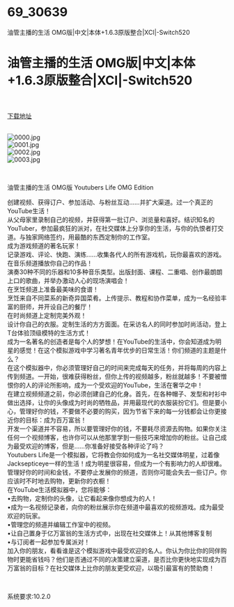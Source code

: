 # 69_30639
油管主播的生活 OMG版|中文|本体+1.6.3原版整合|XCI|-Switch520
# 油管主播的生活 OMG版|中文|本体+1.6.3原版整合|XCI|-Switch520
 <br/></br>
[下载地址](https://www.switch520.cc/article/30639 "下载地址")
<br/></br>

<p><img title="0000.jpg" src="https://www.switch520.cc/muke_img/2022_05_03_25a180b5f219f.jpg" alt="0000.jpg"><br>
<img title="0001.jpg" src="https://www.switch520.cc/muke_img/2022_05_03_595e29287d51d.jpg" alt="0001.jpg"><br>
<img title="0002.jpg" src="https://www.switch520.cc/muke_img/2022_05_03_c17035aa82776.jpg" alt="0002.jpg"><br>
<img title="0003.jpg" src="https://www.switch520.cc/muke_img/2022_05_03_1fe5d157d608c.jpg" alt="0003.jpg"></p>
<p>&nbsp;</p>
<p>油管主播的生活 OMG版 Youtubers Life OMG Edition</p>
<p>创建视频、获得订户、参加活动、与粉丝互动……并扩大渠道。过一个真正的YouTube生活！<br>
从父母家里录制自己的视频，并获得第一批订户、浏览量和喜好。结识知名的YouTuber，参加最疯狂的派对，在社交媒体上分享你的生活，与你的仇恨者打交道。与独家网络签约，用最酷的东西定制你的工作室。<br>
成为游戏频道的著名玩家！<br>
记录游戏、评论、快跑、演练……收集各代人的所有游戏机，玩你最喜欢的游戏。<br>
在音乐频道播放你自己的作品！<br>
演奏30种不同的乐器和10多种音乐类型。出版封面、课程、二重唱、创作最朗朗上口的歌曲，并举办激动人心的现场演唱会！<br>
在烹饪频道上准备最美味的食谱！<br>
烹饪来自不同菜系的新奇异国菜肴。上传提示、教程和协作菜单，成为一名经验丰富的厨师，并开设自己的餐厅！<br>
在时尚频道上定制完美外观！<br>
设计你自己的衣服。定制生活的方方面面。在采访名人的同时参加时尚活动，登上T台体验顶级模特的生活方式！<br>
成为一名著名的创造者是每个人的梦想！在YouTube的生活中，你会知道成为明星的感觉！在这个模拟游戏中学习著名青年优步的日常生活！你们频道的主题是什么？<br>
在这个模拟器中，你必须管理好自己的时间来完成每天的任务，并将每周的内容上传到频道。一开始，很难获得粉丝，但你上传的视频越多，粉丝就越多！不要被憎恨你的人的评论所影响，成为一个受欢迎的YouTube，生活在奢华之中！<br>
在建立视频频道之前，你必须创建自己的化身。首先，在各种帽子、发型和衬衫中做出选择，让你的头像成为时尚的牺牲品，并用最现代的衣服装扮它们。但是要小心，管理好你的钱，不要做不必要的购买，因为节省下来的每一分钱都会让你更接近你的目标：成为百万富翁！<br>
开发一个渠道并不容易，所以要管理好你的钱，不要耗尽资源去购物。如果你关注任何一个视频博客，也许你可以从他那里学到一些技巧来增加你的粉丝。让自己成为最受欢迎的博客，但是……你准备好接受各种评论了吗？<br>
Youtubers Life是一个模拟器，它将教会你如何成为一名社交媒体明星，过着像Jacksepticeye一样的生活！成为明星很容易，但成为一个有影响力的人却很难。管理好你的时间和金钱，不要停止发展你的频道，否则你可能会失去一些订户。你应该时不时地去购物，更新你的衣橱！<br>
在YouTube生活模拟器中，您将能够：<br>
•去购物，定制你的头像，让它看起来像你想成为的人！<br>
•成为一名视频记录者，向你的粉丝展示你在频道中最喜欢的视频游戏。成为最受欢迎的玩家。<br>
•管理您的频道并编辑工作室中的视频。<br>
•让自己置身于亿万富翁的生活方式中，出现在社交媒体上！从其他博客复制<br>
•与订阅者一起参加专属派对！<br>
加入你的朋友，看看谁是这个模拟游戏中最受欢迎的名人。你认为你比你的同伴购物时更能省钱吗？他们是否通过不同的决策建立渠道，是否比你更快地实现成为百万富翁的目标？在社交媒体上比你的朋友更受欢迎，以吸引最富有的赞助商！</p>
<p>&nbsp;</p>
<p>系统要求:10.2.0</p>



